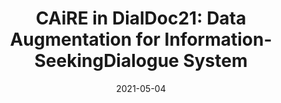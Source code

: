 ---
title: "CAiRE in DialDoc21: Data Augmentation for Information-SeekingDialogue System"
collection: publications
permalink: /publication/2021-05-04-paper-dialdoc
excerpt: ''
date: 2021-05-04
venue: 'Proceedings of the 1st International Workshop on Document-grounded Dialogue and Conversational QA in conjuction with ACL'
paperurl: 'https://arxiv.org/pdf/2106.03530.pdf'
authors: 'Yan Xu*, Etsuko Ishii*, Genta Indra Winata, Zhaojiang Lin, Andrea Madotto, Zihan Liu, Peng Xu and Pascale Fung'
citation: 'Ishii, E., Xu, Y., Winata, G. I., Lin, Z., Madotto, A., Liu, Z., ... & Fung, P. (2021). CAiRE in DialDoc21: Data Augmentation for Information-Seeking Dialogue System. arXiv preprint arXiv:2106.03530.'
paper: 'https://arxiv.org/pdf/2106.03530.pdf'
code: 'https://github.com/HLTCHKUST/CAiRE_in_DialDoc21'
award: 'Third Place in the Shared Task'
show_year: true
---